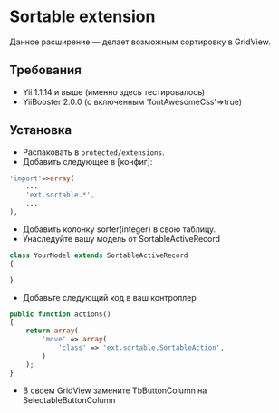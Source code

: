 Sortable extension
==========================

Данное расширение — делает возможным сортировку в GridView.

Требования
----------

* Yii 1.1.14 и выше (именно здесь тестировалось)
* YiiBooster 2.0.0 (с включенным 'fontAwesomeCss'=>true)

Установка
---------

* Распаковать в `protected/extensions`.
* Добавить следующее в [конфиг]:

```php
'import'=>array(
    ...
    'ext.sortable.*',
    ...
),
```

* Добавить колонку sorter(integer) в свою таблицу.
* Унаследуйте вашу модель от SortableActiveRecord

```php
class YourModel extends SortableActiveRecord
{

}
```

* Добавьте следующий код в ваш контроллер

```php
public function actions()
{
    return array(
        'move' => array(
            'class' => 'ext.sortable.SortableAction',
        )
    );
}
```

* В своем GridView замените TbButtonColumn на SelectableButtonColumn